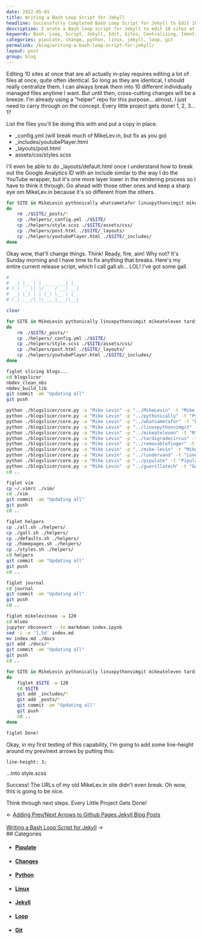 ```yaml
---
date: 2022-05-01
title: Writing a Bash Loop Script for Jekyll
headline: Successfully Completed Bash Loop Script for Jekyll to Edit 10 Sites Simultaneously
description: I wrote a Bash loop script for Jekyll to edit 10 sites at once, centralizing the identical files. I tested the script by adding line-height to style.scss, and it was successful. I then pushed the changes to all of my sites using git commands, and I'm excited to share the results with you!
keywords: Bash, Loop, Script, Jekyll, Edit, Sites, Centralizing, Identical, Files, Line-Height, Style.scss, Push, Changes, MikeLevin, Pythonically, Linuxpythonvimgit, Mikeateleven, Tardigradecircus, Removablefinger, Mike-Levin, Lundervand, Pipulate, Whatsametafor, Guerillatech, Git, Add, Commit
categories: pipulate, change, python, linux, jekyll, loop, git
permalink: /blog/writing-a-bash-loop-script-for-jekyll/
layout: post
group: blog
---
```



Editing 10 sites at once that are all actually in-play requires editing a lot
of files at once, quite often identical. So long as they are identical, I
should really centralize them. I can always break them into 10 different
individually managed files anytime I want. But until then, cross-cutting
changes will be a breeze. I'm already using a "helper" repo for this purpose...
almost. I just need to carry through on the concept. Every little project gets
done! 1, 2, 3... 1?

List the files you'll be doing this with and put a copy in place.

- \_config.yml (will break much of MikeLev.in, but fix as you go)
- \_includes/youtubePlayer.html
- \_layouts/post.html
- assets/css/styles.scss

I'll even be able to do \_layouts/default.html once I understand how to break
out the Google Analytics ID with an include similar to the way I do the YouTube
wrapper, but it's one more layer lower in the rendering process so I have to
think it through. Go ahead with those other ones and keep a sharp eye om
MikeLev.in because it's so different from the others.

```bash
for SITE in MikeLevin pythonically whatsametafor linuxpythonvimgit mikeateleven tardigradecircus removablefinger mike-levin lundervand pipulate guerillatech
do
    rm ./$SITE/_posts/*
    cp ./helpers/_config.yml ./$SITE/
    cp ./helpers/style.scss ./$SITE/assets/css/
    cp ./helpers/post.html ./$SITE/_layouts/
    cp ./helpers/youtubePlayer.html ./$SITE/_includes/
done
```

Okay wow, that'll change things. Think! Ready, fire, aim! Why not? It's Sunday
morning and I have time to fix anything that breaks. Here's my entire current
release script, which I call gall.sh... LOL! I've got some gall.

```bash
#    _     _           _
#  _| |__ | | __ _ ___| |_
# (_) '_ \| |/ _` / __| __|
#  _| |_) | | (_| \__ \ |_
# (_)_.__/|_|\__,_|___/\__|

clear

for SITE in MikeLevin pythonically linuxpythonvimgit mikeateleven tardigradecircus removablefinger mike-levin lundervand pipulate whatsametafor guerillatech
do
    rm ./$SITE/_posts/*
    cp ./helpers/_config.yml ./$SITE/
    cp ./helpers/style.scss ./$SITE/assets/css/
    cp ./helpers/post.html ./$SITE/_layouts/
    cp ./helpers/youtubePlayer.html ./$SITE/_includes/
done

figlet slicing blogs...
cd blogslicer
nbdev_clean_nbs
nbdev_build_lib
git commit -am "Updating all"
git push

python ./blogslicer/core.py -a "Mike Levin" -p "../MikeLevin" -t "Mike Levin's Blog" -s "blog"
python ./blogslicer/core.py -a "Mike Levin" -p "../pythonically" -t "Pythonic Ally Blog" -s "blog"
python ./blogslicer/core.py -a "Mike Levin" -p "../whatsametafor" -t "What's A Meta For Blog" -s "blog"
python ./blogslicer/core.py -a "Mike Levin" -p "../linuxpythonvimgit" -t "Linux, Python, vim & git Blog" -s "blog"
python ./blogslicer/core.py -a "Mike Levin" -p "../mikeateleven" -t "Mike's At Eleven Blog" -s "blog"
python ./blogslicer/core.py -a "Mike Levin" -p "../tardigradecircus" -t "Tardigrade Circus Blog" -s "blog"
python ./blogslicer/core.py -a "Mike Levin" -p "../removablefinger" -t "Removable Finger Blog" -s "blog"
python ./blogslicer/core.py -a "Mike Levin" -p "../mike-levin" -t "Mike-Levin.com Blog" -s "blog"
python ./blogslicer/core.py -a "Mike Levin" -p "../lundervand" -t "Lunervand Blog" -s "blog"
python ./blogslicer/core.py -a "Mike Levin" -p "../pipulate" -t "Pipulate Blog" -s "blog"
python ./blogslicer/core.py -a "Mike Levin" -p "../guerillatech" -t "Guerilla Tech Blog" -s "blog"
cd ..

figlet vim
cp ~/.vimrc ./vim/
cd ./vim
git commit -am "Updating all"
git push
cd ..

figlet helpers
cp ./all.sh ./helpers/
cp ./gall.sh ./helpers/
cp ./defaults.sh ./helpers/
cp ./homepages.sh ./helpers/
cp ./styles.sh ./helpers/
cd helpers
git commit -am "Updating all"
git push
cd ..

figlet journal
cd journal
git commit -am "Updating all"
git push
cd ..

figlet mikelevinseo -w 120
cd mlseo
jupyter nbconvert --to markdown index.ipynb
sed -i -e '1,5d' index.md
mv index.md ./docs
git add ./docs/*
git commit -am "Updating all"
git push
cd ..

for SITE in MikeLevin pythonically linuxpythonvimgit mikeateleven tardigradecircus removablefinger mike-levin lundervand pipulate whatsametafor guerillatech
do
    figlet $SITE -w 120
    cd $SITE
    git add _includes/*
    git add _posts/*
    git commit -am "Updating all"
    git push
    cd ..
done

figlet Done!
```

Okay, in my first testing of this capability, I'm going to add some line-height
around my prev/next arrows by putting this:

    line-height: 3;

...into style.scss

Success! The URLs of my old MikeLev.in site didn't even break. Oh wow, this is
going to be nice.

Think through next steps. Every Little Project Gets Done!

<div class="arrow-links"><div class="post-nav-prev"><span class="arrow">&larr;&nbsp;</span><a href="/blog/adding-prev-next-arrows-to-github-pages-jekyll-blog-posts/">Adding Prev/Next Arrows to Github Pages Jekyll Blog Posts</a></div> &nbsp; <div class="post-nav-next"><a href="/blog/writing-a-bash-loop-script-for-jekyll/">Writing a Bash Loop Script for Jekyll</a><span class="arrow">&nbsp;&rarr;</span></div></div>
## Categories

<ul>
<li><h4><a href='/pipulate/'>Pipulate</a></h4></li>
<li><h4><a href='/change/'>Changes</a></h4></li>
<li><h4><a href='/python/'>Python</a></h4></li>
<li><h4><a href='/linux/'>Linux</a></h4></li>
<li><h4><a href='/jekyll/'>Jekyll</a></h4></li>
<li><h4><a href='/loop/'>Loop</a></h4></li>
<li><h4><a href='/git/'>Git</a></h4></li></ul>